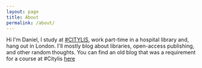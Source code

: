 ```yaml
---
layout: page
title: About
permalink: /about/
---
```

Hi I'm Daniel, I study at [#CITYLIS](http://www.city.ac.uk/department-library-information-science/information-studies), work part-time in a hospital library and, hang out in London. I'll mostly blog about libraries, open-access publishing, and other random thoughts. You can find an old blog that was a requirement for a course at #Citylis [here](https://dvanstriendita14.wordpress.com/)
